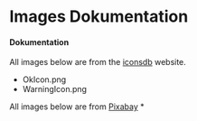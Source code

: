 # Images Dokumentation
#### Dokumentation
All images below are from the [iconsdb](https://www.iconsdb.com/) website.
* OkIcon.png 
* WarningIcon.png

All images below are from [Pixabay](https://pixabay.com/da/illustrations/covid-19-ikon-logo-pandemi-5551907/)
* 